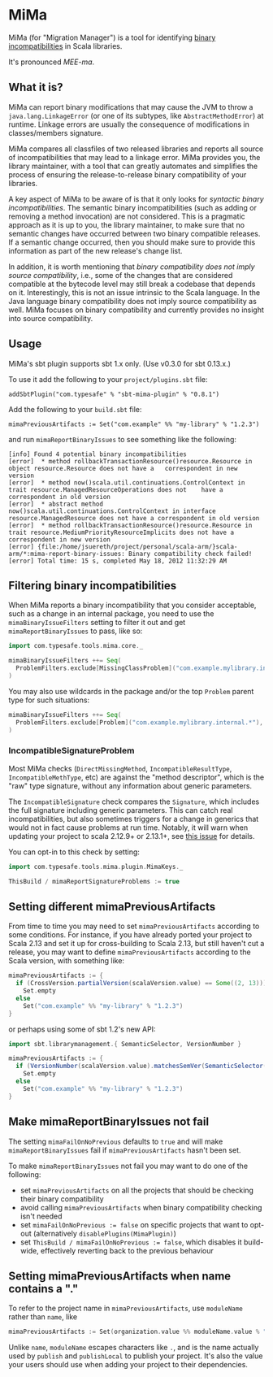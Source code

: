 # MiMa

MiMa (for "Migration Manager") is a tool for identifying [binary incompatibilities][] in Scala libraries.

[binary incompatibilities]: https://docs.scala-lang.org/overviews/core/binary-compatibility-for-library-authors.html

It's pronounced _MEE-ma_.

## What it is?

MiMa can report binary modifications that may
cause the JVM to throw a `java.lang.LinkageError` (or one of its subtypes,
like `AbstractMethodError`) at runtime. Linkage errors are usually the
consequence of modifications in classes/members signature.

MiMa compares all classfiles of two released libraries and reports all source
of incompatibilities that may lead to a linkage error. MiMa provides you, the
library maintainer, with a tool that can greatly automates and simplifies the
process of ensuring the release-to-release binary compatibility of your
libraries.

A key aspect of MiMa to be aware of is that it only looks for *syntactic binary
incompatibilities*. The semantic binary incompatibilities (such as adding or
removing a method invocation) are not considered. This is a pragmatic approach
as it is up to you, the library maintainer, to make sure that no semantic
changes have occurred between two binary compatible releases. If a semantic
change occurred, then you should make sure to provide this information as part
of the new release's change list.

In addition, it is worth mentioning that *binary compatibility does not imply
source compatibility*, i.e., some of the changes that are considered compatible
at the bytecode level may still break a codebase that depends on it.
Interestingly, this is not an issue intrinsic to the Scala language. In the
Java language binary compatibility does not imply source compatibility as well.
MiMa focuses on binary compatibility and currently provides no insight into
source compatibility.

## Usage

MiMa's sbt plugin supports sbt 1.x only.  (Use v0.3.0 for sbt 0.13.x.)

To use it add the following to your `project/plugins.sbt` file:

```
addSbtPlugin("com.typesafe" % "sbt-mima-plugin" % "0.8.1")
```

Add the following to your `build.sbt` file:

```
mimaPreviousArtifacts := Set("com.example" %% "my-library" % "1.2.3")
```

and run `mimaReportBinaryIssues` to see something like the following:

```
[info] Found 4 potential binary incompatibilities
[error]  * method rollbackTransactionResource()resource.Resource in object resource.Resource does not have a   correspondent in new version
[error]  * method now()scala.util.continuations.ControlContext in trait resource.ManagedResourceOperations does not    have a correspondent in old version
[error]  * abstract method now()scala.util.continuations.ControlContext in interface resource.ManagedResource does not have a correspondent in old version
[error]  * method rollbackTransactionResource()resource.Resource in trait resource.MediumPriorityResourceImplicits does not have a correspondent in new version
[error] {file:/home/jsuereth/project/personal/scala-arm/}scala-arm/*:mima-report-binary-issues: Binary compatibility check failed!
[error] Total time: 15 s, completed May 18, 2012 11:32:29 AM
```

## Filtering binary incompatibilities

When MiMa reports a binary incompatibility that you consider acceptable, such as a change in an internal package,
you need to use the `mimaBinaryIssueFilters` setting to filter it out and get `mimaReportBinaryIssues` to
pass, like so:

```scala
import com.typesafe.tools.mima.core._

mimaBinaryIssueFilters ++= Seq(
  ProblemFilters.exclude[MissingClassProblem]("com.example.mylibrary.internal.Foo"),
)
```

You may also use wildcards in the package and/or the top `Problem` parent type for such situations:

```scala
mimaBinaryIssueFilters ++= Seq(
  ProblemFilters.exclude[Problem]("com.example.mylibrary.internal.*"),
)
```

### IncompatibleSignatureProblem

Most MiMa checks (`DirectMissingMethod`, `IncompatibleResultType`,
`IncompatibleMethType`, etc) are against the "method descriptor", which
is the "raw" type signature, without any information about generic parameters.

The `IncompatibleSignature` check compares the `Signature`, which includes the
full signature including generic parameters. This can catch real
incompatibilities, but also sometimes triggers for a change in generics that
would not in fact cause problems at run time. Notably, it will warn when
updating your project to scala 2.12.9+ or 2.13.1+,
see [this issue](https://github.com/lightbend/mima/issues/423) for details.

You can opt-in to this check by setting:

```scala
import com.typesafe.tools.mima.plugin.MimaKeys._

ThisBuild / mimaReportSignatureProblems := true
```

## Setting different mimaPreviousArtifacts

From time to time you may need to set `mimaPreviousArtifacts` according to some conditions.  For
instance, if you have already ported your project to Scala 2.13 and set it up for cross-building to Scala 2.13,
but still haven't cut a release, you may want to define `mimaPreviousArtifacts` according to the Scala version,
with something like:

```scala
mimaPreviousArtifacts := {
  if (CrossVersion.partialVersion(scalaVersion.value) == Some((2, 13)))
    Set.empty
  else
    Set("com.example" %% "my-library" % "1.2.3")
}
```

or perhaps using some of sbt 1.2's new API:

```scala
import sbt.librarymanagement.{ SemanticSelector, VersionNumber }

mimaPreviousArtifacts := {
  if (VersionNumber(scalaVersion.value).matchesSemVer(SemanticSelector(">=2.13")))
    Set.empty
  else
    Set("com.example" %% "my-library" % "1.2.3")
}
```

## Make mimaReportBinaryIssues not fail

The setting `mimaFailOnNoPrevious` defaults to `true` and will make
`mimaReportBinaryIssues` fail if `mimaPreviousArtifacts` hasn't been set.

To make `mimaReportBinaryIssues` not fail you may want to do one of the following:

* set `mimaPreviousArtifacts` on all the projects that should be checking their binary compatibility
* avoid calling `mimaPreviousArtifacts` when binary compatibility checking isn't needed
* set `mimaFailOnNoPrevious := false` on specific projects that want to opt-out (alternatively `disablePlugins(MimaPlugin)`)
* set `ThisBuild / mimaFailOnNoPrevious := false`, which disables it build-wide, effectively reverting back to the previous behaviour

## Setting mimaPreviousArtifacts when name contains a "."

To refer to the project name in `mimaPreviousArtifacts`, use `moduleName` rather
than `name`, like

```scala
mimaPreviousArtifacts := Set(organization.value %% moduleName.value % "0.1.0")
```

Unlike `name`, `moduleName` escapes characters like `.`, and is the name
actually used by `publish` and `publishLocal` to publish your project. It's
also the value your users should use when adding your project to their
dependencies.
